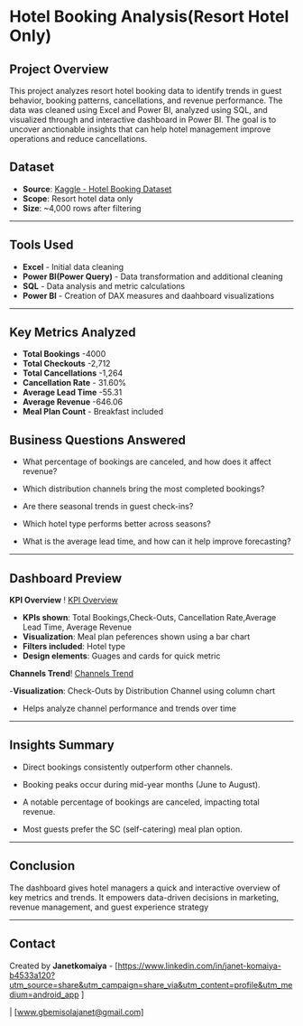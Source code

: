 # Hotel Booking Analysis(Resort Hotel Only)
## Project Overview
This project analyzes resort hotel booking data to identify trends in guest behavior, booking patterns, cancellations, and revenue performance. The data was cleaned using Excel and Power BI, analyzed using SQL, and visualized through and interactive dashboard in Power BI. The goal is to uncover anctionable insights that can help hotel management improve operations and reduce cancellations.
## Dataset
- **Source**: [Kaggle - Hotel Booking Dataset](https://www.kaggle.com/datasets/ahmedsafwatgb20/hotel-bookingscsv)
- **Scope**: Resort hotel data only
- **Size**: ~4,000 rows after filtering

---

## Tools Used
- **Excel** - Initial data cleaning
- **Power BI(Power Query)** - Data transformation and additional cleaning
- **SQL** - Data analysis and metric calculations
- **Power BI** - Creation of DAX measures and daahboard visualizations

---

## Key Metrics Analyzed
- **Total Bookings** -4000
- **Total Checkouts** -2,712
- **Total Cancellations** -1,264
- **Cancellation Rate** - 31.60%
- **Average Lead Time** -55.31
- **Average Revenue** -646.06
- **Meal Plan Count** - Breakfast included
 
## Business Questions Answered

- What percentage of bookings are canceled, and how does it affect revenue?

- Which distribution channels bring the most completed bookings?

- Are there seasonal trends in guest check-ins?

- Which hotel type performs better across seasons?

- What is the average lead time, and how can it help improve forecasting?

 
---

## Dashboard Preview

**KPI Overview**
 ! [KPI Overview](https://github.com/Janetkomaiya/Hotel-Booking-Analysis/blob/main/kpi_overview.png)

 - **KPIs shown**: Total Bookings,Check-Outs, Cancellation Rate,Average Lead Time, Average Revenue
 - **Visualization**: Meal plan peferences shown using a bar chart
 - **Filters included**: Hotel type
 - **Design elements**: Guages and cards for quick metric
 
 **Channels Trend**! [Channels Trend](https://github.com/Janetkomaiya/Hotel-Booking-Analysis/blob/main/Channels_trend.png)

-**Visualization**: Check-Outs by Distribution  Channel using column chart
- Helps analyze channel performance and trends over time

---

## Insights Summary

- Direct bookings consistently outperform other channels.

- Booking peaks occur during mid-year months (June to August).

- A notable percentage of bookings are canceled, impacting total revenue.

- Most guests prefer the SC (self-catering) meal plan option.

---

## Conclusion
The dashboard gives hotel managers a quick and interactive overview of key metrics and trends. It empowers data-driven decisions in marketing, revenue management, and guest experience strategy

---

## Contact
Created by **Janetkomaiya** - [https://www.linkedin.com/in/janet-komaiya-b4533a120?utm_source=share&utm_campaign=share_via&utm_content=profile&utm_medium=android_app ] 

| [www.gbemisolajanet@gmail.com]


  





  
  
  
